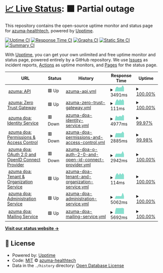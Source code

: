 # [📈 Live Status](https://status.dev.azuma-health.tech): <!--live status--> **🟧 Partial outage**

This repository contains the open-source uptime monitor and status page for [azuma-healthtech](https://status.dev.azuma-health.tech), powered by [Upptime](https://github.com/upptime/upptime).

[![Uptime CI](https://github.com/azuma-healthtech/uptime-dev/workflows/Uptime%20CI/badge.svg)](https://github.com/azuma-healthtech/uptime-dev/actions?query=workflow%3A%22Uptime+CI%22)
[![Response Time CI](https://github.com/azuma-healthtech/uptime-dev/workflows/Response%20Time%20CI/badge.svg)](https://github.com/azuma-healthtech/uptime-dev/actions?query=workflow%3A%22Response+Time+CI%22)
[![Graphs CI](https://github.com/azuma-healthtech/uptime-dev/workflows/Graphs%20CI/badge.svg)](https://github.com/azuma-healthtech/uptime-dev/actions?query=workflow%3A%22Graphs+CI%22)
[![Static Site CI](https://github.com/azuma-healthtech/uptime-dev/workflows/Static%20Site%20CI/badge.svg)](https://github.com/azuma-healthtech/uptime-dev/actions?query=workflow%3A%22Static+Site+CI%22)
[![Summary CI](https://github.com/azuma-healthtech/uptime-dev/workflows/Summary%20CI/badge.svg)](https://github.com/azuma-healthtech/uptime-dev/actions?query=workflow%3A%22Summary+CI%22)

With [Upptime](https://upptime.js.org), you can get your own unlimited and free uptime monitor and status page, powered entirely by a GitHub repository. We use [Issues](https://github.com/azuma-healthtech/uptime-dev/issues) as incident reports, [Actions](https://github.com/azuma-healthtech/uptime-dev/actions) as uptime monitors, and [Pages](https://status.dev.azuma-health.tech) for the status page.

<!--start: status pages-->
<!-- This summary is generated by Upptime (https://github.com/upptime/upptime) -->
<!-- Do not edit this manually, your changes will be overwritten -->
<!-- prettier-ignore -->
| URL | Status | History | Response Time | Uptime |
| --- | ------ | ------- | ------------- | ------ |
| <img alt="" src="https://icons.duckduckgo.com/ip3/develop.azuma-health.tech.ico" height="13"> [azuma: API](https://develop.azuma-health.tech/health/doa-gateway) | 🟩 Up | [azuma-api.yml](https://github.com/azuma-healthtech-public/uptime-dev/commits/HEAD/history/azuma-api.yml) | <details><summary><img alt="Response time graph" src="./graphs/azuma-api/response-time-week.png" height="20"> 3491ms</summary><br><a href="https://status.dev.azuma-health.tech/history/azuma-api"><img alt="Response time 3288" src="https://img.shields.io/endpoint?url=https%3A%2F%2Fraw.githubusercontent.com%2Fazuma-healthtech-public%2Fuptime-dev%2FHEAD%2Fapi%2Fazuma-api%2Fresponse-time.json"></a><br><a href="https://status.dev.azuma-health.tech/history/azuma-api"><img alt="24-hour response time 3192" src="https://img.shields.io/endpoint?url=https%3A%2F%2Fraw.githubusercontent.com%2Fazuma-healthtech-public%2Fuptime-dev%2FHEAD%2Fapi%2Fazuma-api%2Fresponse-time-day.json"></a><br><a href="https://status.dev.azuma-health.tech/history/azuma-api"><img alt="7-day response time 3491" src="https://img.shields.io/endpoint?url=https%3A%2F%2Fraw.githubusercontent.com%2Fazuma-healthtech-public%2Fuptime-dev%2FHEAD%2Fapi%2Fazuma-api%2Fresponse-time-week.json"></a><br><a href="https://status.dev.azuma-health.tech/history/azuma-api"><img alt="30-day response time 3288" src="https://img.shields.io/endpoint?url=https%3A%2F%2Fraw.githubusercontent.com%2Fazuma-healthtech-public%2Fuptime-dev%2FHEAD%2Fapi%2Fazuma-api%2Fresponse-time-month.json"></a><br><a href="https://status.dev.azuma-health.tech/history/azuma-api"><img alt="1-year response time 3288" src="https://img.shields.io/endpoint?url=https%3A%2F%2Fraw.githubusercontent.com%2Fazuma-healthtech-public%2Fuptime-dev%2FHEAD%2Fapi%2Fazuma-api%2Fresponse-time-year.json"></a></details> | <details><summary><a href="https://status.dev.azuma-health.tech/history/azuma-api">100.00%</a></summary><a href="https://status.dev.azuma-health.tech/history/azuma-api"><img alt="All-time uptime 99.76%" src="https://img.shields.io/endpoint?url=https%3A%2F%2Fraw.githubusercontent.com%2Fazuma-healthtech-public%2Fuptime-dev%2FHEAD%2Fapi%2Fazuma-api%2Fuptime.json"></a><br><a href="https://status.dev.azuma-health.tech/history/azuma-api"><img alt="24-hour uptime 100.00%" src="https://img.shields.io/endpoint?url=https%3A%2F%2Fraw.githubusercontent.com%2Fazuma-healthtech-public%2Fuptime-dev%2FHEAD%2Fapi%2Fazuma-api%2Fuptime-day.json"></a><br><a href="https://status.dev.azuma-health.tech/history/azuma-api"><img alt="7-day uptime 100.00%" src="https://img.shields.io/endpoint?url=https%3A%2F%2Fraw.githubusercontent.com%2Fazuma-healthtech-public%2Fuptime-dev%2FHEAD%2Fapi%2Fazuma-api%2Fuptime-week.json"></a><br><a href="https://status.dev.azuma-health.tech/history/azuma-api"><img alt="30-day uptime 99.76%" src="https://img.shields.io/endpoint?url=https%3A%2F%2Fraw.githubusercontent.com%2Fazuma-healthtech-public%2Fuptime-dev%2FHEAD%2Fapi%2Fazuma-api%2Fuptime-month.json"></a><br><a href="https://status.dev.azuma-health.tech/history/azuma-api"><img alt="1-year uptime 99.76%" src="https://img.shields.io/endpoint?url=https%3A%2F%2Fraw.githubusercontent.com%2Fazuma-healthtech-public%2Fuptime-dev%2FHEAD%2Fapi%2Fazuma-api%2Fuptime-year.json"></a></details>
| <img alt="" src="https://icons.duckduckgo.com/ip3/develop.azuma-health.tech.ico" height="13"> [azuma: Zero Trust Gateway](https://develop.azuma-health.tech/health/gateway) | 🟩 Up | [azuma-zero-trust-gateway.yml](https://github.com/azuma-healthtech-public/uptime-dev/commits/HEAD/history/azuma-zero-trust-gateway.yml) | <details><summary><img alt="Response time graph" src="./graphs/azuma-zero-trust-gateway/response-time-week.png" height="20"> 111ms</summary><br><a href="https://status.dev.azuma-health.tech/history/azuma-zero-trust-gateway"><img alt="Response time 4612" src="https://img.shields.io/endpoint?url=https%3A%2F%2Fraw.githubusercontent.com%2Fazuma-healthtech-public%2Fuptime-dev%2FHEAD%2Fapi%2Fazuma-zero-trust-gateway%2Fresponse-time.json"></a><br><a href="https://status.dev.azuma-health.tech/history/azuma-zero-trust-gateway"><img alt="24-hour response time 99" src="https://img.shields.io/endpoint?url=https%3A%2F%2Fraw.githubusercontent.com%2Fazuma-healthtech-public%2Fuptime-dev%2FHEAD%2Fapi%2Fazuma-zero-trust-gateway%2Fresponse-time-day.json"></a><br><a href="https://status.dev.azuma-health.tech/history/azuma-zero-trust-gateway"><img alt="7-day response time 111" src="https://img.shields.io/endpoint?url=https%3A%2F%2Fraw.githubusercontent.com%2Fazuma-healthtech-public%2Fuptime-dev%2FHEAD%2Fapi%2Fazuma-zero-trust-gateway%2Fresponse-time-week.json"></a><br><a href="https://status.dev.azuma-health.tech/history/azuma-zero-trust-gateway"><img alt="30-day response time 589" src="https://img.shields.io/endpoint?url=https%3A%2F%2Fraw.githubusercontent.com%2Fazuma-healthtech-public%2Fuptime-dev%2FHEAD%2Fapi%2Fazuma-zero-trust-gateway%2Fresponse-time-month.json"></a><br><a href="https://status.dev.azuma-health.tech/history/azuma-zero-trust-gateway"><img alt="1-year response time 4612" src="https://img.shields.io/endpoint?url=https%3A%2F%2Fraw.githubusercontent.com%2Fazuma-healthtech-public%2Fuptime-dev%2FHEAD%2Fapi%2Fazuma-zero-trust-gateway%2Fresponse-time-year.json"></a></details> | <details><summary><a href="https://status.dev.azuma-health.tech/history/azuma-zero-trust-gateway">100.00%</a></summary><a href="https://status.dev.azuma-health.tech/history/azuma-zero-trust-gateway"><img alt="All-time uptime 88.75%" src="https://img.shields.io/endpoint?url=https%3A%2F%2Fraw.githubusercontent.com%2Fazuma-healthtech-public%2Fuptime-dev%2FHEAD%2Fapi%2Fazuma-zero-trust-gateway%2Fuptime.json"></a><br><a href="https://status.dev.azuma-health.tech/history/azuma-zero-trust-gateway"><img alt="24-hour uptime 100.00%" src="https://img.shields.io/endpoint?url=https%3A%2F%2Fraw.githubusercontent.com%2Fazuma-healthtech-public%2Fuptime-dev%2FHEAD%2Fapi%2Fazuma-zero-trust-gateway%2Fuptime-day.json"></a><br><a href="https://status.dev.azuma-health.tech/history/azuma-zero-trust-gateway"><img alt="7-day uptime 100.00%" src="https://img.shields.io/endpoint?url=https%3A%2F%2Fraw.githubusercontent.com%2Fazuma-healthtech-public%2Fuptime-dev%2FHEAD%2Fapi%2Fazuma-zero-trust-gateway%2Fuptime-week.json"></a><br><a href="https://status.dev.azuma-health.tech/history/azuma-zero-trust-gateway"><img alt="30-day uptime 51.08%" src="https://img.shields.io/endpoint?url=https%3A%2F%2Fraw.githubusercontent.com%2Fazuma-healthtech-public%2Fuptime-dev%2FHEAD%2Fapi%2Fazuma-zero-trust-gateway%2Fuptime-month.json"></a><br><a href="https://status.dev.azuma-health.tech/history/azuma-zero-trust-gateway"><img alt="1-year uptime 88.75%" src="https://img.shields.io/endpoint?url=https%3A%2F%2Fraw.githubusercontent.com%2Fazuma-healthtech-public%2Fuptime-dev%2FHEAD%2Fapi%2Fazuma-zero-trust-gateway%2Fuptime-year.json"></a></details>
| <img alt="" src="https://icons.duckduckgo.com/ip3/develop.azuma-health.tech.ico" height="13"> [azuma doa: Identity Service](https://develop.azuma-health.tech/health/doa-idp) | 🟥 Down | [azuma-doa-identity-service.yml](https://github.com/azuma-healthtech-public/uptime-dev/commits/HEAD/history/azuma-doa-identity-service.yml) | <details><summary><img alt="Response time graph" src="./graphs/azuma-doa-identity-service/response-time-week.png" height="20"> 4977ms</summary><br><a href="https://status.dev.azuma-health.tech/history/azuma-doa-identity-service"><img alt="Response time 5670" src="https://img.shields.io/endpoint?url=https%3A%2F%2Fraw.githubusercontent.com%2Fazuma-healthtech-public%2Fuptime-dev%2FHEAD%2Fapi%2Fazuma-doa-identity-service%2Fresponse-time.json"></a><br><a href="https://status.dev.azuma-health.tech/history/azuma-doa-identity-service"><img alt="24-hour response time 0" src="https://img.shields.io/endpoint?url=https%3A%2F%2Fraw.githubusercontent.com%2Fazuma-healthtech-public%2Fuptime-dev%2FHEAD%2Fapi%2Fazuma-doa-identity-service%2Fresponse-time-day.json"></a><br><a href="https://status.dev.azuma-health.tech/history/azuma-doa-identity-service"><img alt="7-day response time 4977" src="https://img.shields.io/endpoint?url=https%3A%2F%2Fraw.githubusercontent.com%2Fazuma-healthtech-public%2Fuptime-dev%2FHEAD%2Fapi%2Fazuma-doa-identity-service%2Fresponse-time-week.json"></a><br><a href="https://status.dev.azuma-health.tech/history/azuma-doa-identity-service"><img alt="30-day response time 5215" src="https://img.shields.io/endpoint?url=https%3A%2F%2Fraw.githubusercontent.com%2Fazuma-healthtech-public%2Fuptime-dev%2FHEAD%2Fapi%2Fazuma-doa-identity-service%2Fresponse-time-month.json"></a><br><a href="https://status.dev.azuma-health.tech/history/azuma-doa-identity-service"><img alt="1-year response time 5670" src="https://img.shields.io/endpoint?url=https%3A%2F%2Fraw.githubusercontent.com%2Fazuma-healthtech-public%2Fuptime-dev%2FHEAD%2Fapi%2Fazuma-doa-identity-service%2Fresponse-time-year.json"></a></details> | <details><summary><a href="https://status.dev.azuma-health.tech/history/azuma-doa-identity-service">99.97%</a></summary><a href="https://status.dev.azuma-health.tech/history/azuma-doa-identity-service"><img alt="All-time uptime 84.04%" src="https://img.shields.io/endpoint?url=https%3A%2F%2Fraw.githubusercontent.com%2Fazuma-healthtech-public%2Fuptime-dev%2FHEAD%2Fapi%2Fazuma-doa-identity-service%2Fuptime.json"></a><br><a href="https://status.dev.azuma-health.tech/history/azuma-doa-identity-service"><img alt="24-hour uptime 99.77%" src="https://img.shields.io/endpoint?url=https%3A%2F%2Fraw.githubusercontent.com%2Fazuma-healthtech-public%2Fuptime-dev%2FHEAD%2Fapi%2Fazuma-doa-identity-service%2Fuptime-day.json"></a><br><a href="https://status.dev.azuma-health.tech/history/azuma-doa-identity-service"><img alt="7-day uptime 99.97%" src="https://img.shields.io/endpoint?url=https%3A%2F%2Fraw.githubusercontent.com%2Fazuma-healthtech-public%2Fuptime-dev%2FHEAD%2Fapi%2Fazuma-doa-identity-service%2Fuptime-week.json"></a><br><a href="https://status.dev.azuma-health.tech/history/azuma-doa-identity-service"><img alt="30-day uptime 51.08%" src="https://img.shields.io/endpoint?url=https%3A%2F%2Fraw.githubusercontent.com%2Fazuma-healthtech-public%2Fuptime-dev%2FHEAD%2Fapi%2Fazuma-doa-identity-service%2Fuptime-month.json"></a><br><a href="https://status.dev.azuma-health.tech/history/azuma-doa-identity-service"><img alt="1-year uptime 84.04%" src="https://img.shields.io/endpoint?url=https%3A%2F%2Fraw.githubusercontent.com%2Fazuma-healthtech-public%2Fuptime-dev%2FHEAD%2Fapi%2Fazuma-doa-identity-service%2Fuptime-year.json"></a></details>
| <img alt="" src="https://icons.duckduckgo.com/ip3/develop.azuma-health.tech.ico" height="13"> [azuma doa: Permissions & Access Control](https://develop.azuma-health.tech/health/doa-acl) | 🟥 Down | [azuma-doa-permissions-and-access-control.yml](https://github.com/azuma-healthtech-public/uptime-dev/commits/HEAD/history/azuma-doa-permissions-and-access-control.yml) | <details><summary><img alt="Response time graph" src="./graphs/azuma-doa-permissions-and-access-control/response-time-week.png" height="20"> 2885ms</summary><br><a href="https://status.dev.azuma-health.tech/history/azuma-doa-permissions-and-access-control"><img alt="Response time 2864" src="https://img.shields.io/endpoint?url=https%3A%2F%2Fraw.githubusercontent.com%2Fazuma-healthtech-public%2Fuptime-dev%2FHEAD%2Fapi%2Fazuma-doa-permissions-and-access-control%2Fresponse-time.json"></a><br><a href="https://status.dev.azuma-health.tech/history/azuma-doa-permissions-and-access-control"><img alt="24-hour response time 0" src="https://img.shields.io/endpoint?url=https%3A%2F%2Fraw.githubusercontent.com%2Fazuma-healthtech-public%2Fuptime-dev%2FHEAD%2Fapi%2Fazuma-doa-permissions-and-access-control%2Fresponse-time-day.json"></a><br><a href="https://status.dev.azuma-health.tech/history/azuma-doa-permissions-and-access-control"><img alt="7-day response time 2885" src="https://img.shields.io/endpoint?url=https%3A%2F%2Fraw.githubusercontent.com%2Fazuma-healthtech-public%2Fuptime-dev%2FHEAD%2Fapi%2Fazuma-doa-permissions-and-access-control%2Fresponse-time-week.json"></a><br><a href="https://status.dev.azuma-health.tech/history/azuma-doa-permissions-and-access-control"><img alt="30-day response time 2834" src="https://img.shields.io/endpoint?url=https%3A%2F%2Fraw.githubusercontent.com%2Fazuma-healthtech-public%2Fuptime-dev%2FHEAD%2Fapi%2Fazuma-doa-permissions-and-access-control%2Fresponse-time-month.json"></a><br><a href="https://status.dev.azuma-health.tech/history/azuma-doa-permissions-and-access-control"><img alt="1-year response time 2864" src="https://img.shields.io/endpoint?url=https%3A%2F%2Fraw.githubusercontent.com%2Fazuma-healthtech-public%2Fuptime-dev%2FHEAD%2Fapi%2Fazuma-doa-permissions-and-access-control%2Fresponse-time-year.json"></a></details> | <details><summary><a href="https://status.dev.azuma-health.tech/history/azuma-doa-permissions-and-access-control">99.98%</a></summary><a href="https://status.dev.azuma-health.tech/history/azuma-doa-permissions-and-access-control"><img alt="All-time uptime 84.04%" src="https://img.shields.io/endpoint?url=https%3A%2F%2Fraw.githubusercontent.com%2Fazuma-healthtech-public%2Fuptime-dev%2FHEAD%2Fapi%2Fazuma-doa-permissions-and-access-control%2Fuptime.json"></a><br><a href="https://status.dev.azuma-health.tech/history/azuma-doa-permissions-and-access-control"><img alt="24-hour uptime 99.87%" src="https://img.shields.io/endpoint?url=https%3A%2F%2Fraw.githubusercontent.com%2Fazuma-healthtech-public%2Fuptime-dev%2FHEAD%2Fapi%2Fazuma-doa-permissions-and-access-control%2Fuptime-day.json"></a><br><a href="https://status.dev.azuma-health.tech/history/azuma-doa-permissions-and-access-control"><img alt="7-day uptime 99.98%" src="https://img.shields.io/endpoint?url=https%3A%2F%2Fraw.githubusercontent.com%2Fazuma-healthtech-public%2Fuptime-dev%2FHEAD%2Fapi%2Fazuma-doa-permissions-and-access-control%2Fuptime-week.json"></a><br><a href="https://status.dev.azuma-health.tech/history/azuma-doa-permissions-and-access-control"><img alt="30-day uptime 51.08%" src="https://img.shields.io/endpoint?url=https%3A%2F%2Fraw.githubusercontent.com%2Fazuma-healthtech-public%2Fuptime-dev%2FHEAD%2Fapi%2Fazuma-doa-permissions-and-access-control%2Fuptime-month.json"></a><br><a href="https://status.dev.azuma-health.tech/history/azuma-doa-permissions-and-access-control"><img alt="1-year uptime 84.04%" src="https://img.shields.io/endpoint?url=https%3A%2F%2Fraw.githubusercontent.com%2Fazuma-healthtech-public%2Fuptime-dev%2FHEAD%2Fapi%2Fazuma-doa-permissions-and-access-control%2Fuptime-year.json"></a></details>
| <img alt="" src="https://icons.duckduckgo.com/ip3/develop.azuma-health.tech.ico" height="13"> [azuma doa: OAuth 2.0 and OpenID Connect Provider](https://develop.azuma-health.tech/health/doa-oidc) | 🟥 Down | [azuma-doa-o-auth-2-0-and-open-id-connect-provider.yml](https://github.com/azuma-healthtech-public/uptime-dev/commits/HEAD/history/azuma-doa-o-auth-2-0-and-open-id-connect-provider.yml) | <details><summary><img alt="Response time graph" src="./graphs/azuma-doa-o-auth-2-0-and-open-id-connect-provider/response-time-week.png" height="20"> 2942ms</summary><br><a href="https://status.dev.azuma-health.tech/history/azuma-doa-o-auth-2-0-and-open-id-connect-provider"><img alt="Response time 2347" src="https://img.shields.io/endpoint?url=https%3A%2F%2Fraw.githubusercontent.com%2Fazuma-healthtech-public%2Fuptime-dev%2FHEAD%2Fapi%2Fazuma-doa-o-auth-2-0-and-open-id-connect-provider%2Fresponse-time.json"></a><br><a href="https://status.dev.azuma-health.tech/history/azuma-doa-o-auth-2-0-and-open-id-connect-provider"><img alt="24-hour response time 0" src="https://img.shields.io/endpoint?url=https%3A%2F%2Fraw.githubusercontent.com%2Fazuma-healthtech-public%2Fuptime-dev%2FHEAD%2Fapi%2Fazuma-doa-o-auth-2-0-and-open-id-connect-provider%2Fresponse-time-day.json"></a><br><a href="https://status.dev.azuma-health.tech/history/azuma-doa-o-auth-2-0-and-open-id-connect-provider"><img alt="7-day response time 2942" src="https://img.shields.io/endpoint?url=https%3A%2F%2Fraw.githubusercontent.com%2Fazuma-healthtech-public%2Fuptime-dev%2FHEAD%2Fapi%2Fazuma-doa-o-auth-2-0-and-open-id-connect-provider%2Fresponse-time-week.json"></a><br><a href="https://status.dev.azuma-health.tech/history/azuma-doa-o-auth-2-0-and-open-id-connect-provider"><img alt="30-day response time 2412" src="https://img.shields.io/endpoint?url=https%3A%2F%2Fraw.githubusercontent.com%2Fazuma-healthtech-public%2Fuptime-dev%2FHEAD%2Fapi%2Fazuma-doa-o-auth-2-0-and-open-id-connect-provider%2Fresponse-time-month.json"></a><br><a href="https://status.dev.azuma-health.tech/history/azuma-doa-o-auth-2-0-and-open-id-connect-provider"><img alt="1-year response time 2347" src="https://img.shields.io/endpoint?url=https%3A%2F%2Fraw.githubusercontent.com%2Fazuma-healthtech-public%2Fuptime-dev%2FHEAD%2Fapi%2Fazuma-doa-o-auth-2-0-and-open-id-connect-provider%2Fresponse-time-year.json"></a></details> | <details><summary><a href="https://status.dev.azuma-health.tech/history/azuma-doa-o-auth-2-0-and-open-id-connect-provider">100.00%</a></summary><a href="https://status.dev.azuma-health.tech/history/azuma-doa-o-auth-2-0-and-open-id-connect-provider"><img alt="All-time uptime 84.02%" src="https://img.shields.io/endpoint?url=https%3A%2F%2Fraw.githubusercontent.com%2Fazuma-healthtech-public%2Fuptime-dev%2FHEAD%2Fapi%2Fazuma-doa-o-auth-2-0-and-open-id-connect-provider%2Fuptime.json"></a><br><a href="https://status.dev.azuma-health.tech/history/azuma-doa-o-auth-2-0-and-open-id-connect-provider"><img alt="24-hour uptime 99.98%" src="https://img.shields.io/endpoint?url=https%3A%2F%2Fraw.githubusercontent.com%2Fazuma-healthtech-public%2Fuptime-dev%2FHEAD%2Fapi%2Fazuma-doa-o-auth-2-0-and-open-id-connect-provider%2Fuptime-day.json"></a><br><a href="https://status.dev.azuma-health.tech/history/azuma-doa-o-auth-2-0-and-open-id-connect-provider"><img alt="7-day uptime 100.00%" src="https://img.shields.io/endpoint?url=https%3A%2F%2Fraw.githubusercontent.com%2Fazuma-healthtech-public%2Fuptime-dev%2FHEAD%2Fapi%2Fazuma-doa-o-auth-2-0-and-open-id-connect-provider%2Fuptime-week.json"></a><br><a href="https://status.dev.azuma-health.tech/history/azuma-doa-o-auth-2-0-and-open-id-connect-provider"><img alt="30-day uptime 51.01%" src="https://img.shields.io/endpoint?url=https%3A%2F%2Fraw.githubusercontent.com%2Fazuma-healthtech-public%2Fuptime-dev%2FHEAD%2Fapi%2Fazuma-doa-o-auth-2-0-and-open-id-connect-provider%2Fuptime-month.json"></a><br><a href="https://status.dev.azuma-health.tech/history/azuma-doa-o-auth-2-0-and-open-id-connect-provider"><img alt="1-year uptime 84.02%" src="https://img.shields.io/endpoint?url=https%3A%2F%2Fraw.githubusercontent.com%2Fazuma-healthtech-public%2Fuptime-dev%2FHEAD%2Fapi%2Fazuma-doa-o-auth-2-0-and-open-id-connect-provider%2Fuptime-year.json"></a></details>
| <img alt="" src="https://icons.duckduckgo.com/ip3/develop.azuma-health.tech.ico" height="13"> [azuma doa: Tenant & Organization Service](https://develop.azuma-health.tech/health/doa-organization) | 🟩 Up | [azuma-doa-tenant-and-organization-service.yml](https://github.com/azuma-healthtech-public/uptime-dev/commits/HEAD/history/azuma-doa-tenant-and-organization-service.yml) | <details><summary><img alt="Response time graph" src="./graphs/azuma-doa-tenant-and-organization-service/response-time-week.png" height="20"> 114ms</summary><br><a href="https://status.dev.azuma-health.tech/history/azuma-doa-tenant-and-organization-service"><img alt="Response time 102" src="https://img.shields.io/endpoint?url=https%3A%2F%2Fraw.githubusercontent.com%2Fazuma-healthtech-public%2Fuptime-dev%2FHEAD%2Fapi%2Fazuma-doa-tenant-and-organization-service%2Fresponse-time.json"></a><br><a href="https://status.dev.azuma-health.tech/history/azuma-doa-tenant-and-organization-service"><img alt="24-hour response time 107" src="https://img.shields.io/endpoint?url=https%3A%2F%2Fraw.githubusercontent.com%2Fazuma-healthtech-public%2Fuptime-dev%2FHEAD%2Fapi%2Fazuma-doa-tenant-and-organization-service%2Fresponse-time-day.json"></a><br><a href="https://status.dev.azuma-health.tech/history/azuma-doa-tenant-and-organization-service"><img alt="7-day response time 114" src="https://img.shields.io/endpoint?url=https%3A%2F%2Fraw.githubusercontent.com%2Fazuma-healthtech-public%2Fuptime-dev%2FHEAD%2Fapi%2Fazuma-doa-tenant-and-organization-service%2Fresponse-time-week.json"></a><br><a href="https://status.dev.azuma-health.tech/history/azuma-doa-tenant-and-organization-service"><img alt="30-day response time 102" src="https://img.shields.io/endpoint?url=https%3A%2F%2Fraw.githubusercontent.com%2Fazuma-healthtech-public%2Fuptime-dev%2FHEAD%2Fapi%2Fazuma-doa-tenant-and-organization-service%2Fresponse-time-month.json"></a><br><a href="https://status.dev.azuma-health.tech/history/azuma-doa-tenant-and-organization-service"><img alt="1-year response time 102" src="https://img.shields.io/endpoint?url=https%3A%2F%2Fraw.githubusercontent.com%2Fazuma-healthtech-public%2Fuptime-dev%2FHEAD%2Fapi%2Fazuma-doa-tenant-and-organization-service%2Fresponse-time-year.json"></a></details> | <details><summary><a href="https://status.dev.azuma-health.tech/history/azuma-doa-tenant-and-organization-service">100.00%</a></summary><a href="https://status.dev.azuma-health.tech/history/azuma-doa-tenant-and-organization-service"><img alt="All-time uptime 100.00%" src="https://img.shields.io/endpoint?url=https%3A%2F%2Fraw.githubusercontent.com%2Fazuma-healthtech-public%2Fuptime-dev%2FHEAD%2Fapi%2Fazuma-doa-tenant-and-organization-service%2Fuptime.json"></a><br><a href="https://status.dev.azuma-health.tech/history/azuma-doa-tenant-and-organization-service"><img alt="24-hour uptime 100.00%" src="https://img.shields.io/endpoint?url=https%3A%2F%2Fraw.githubusercontent.com%2Fazuma-healthtech-public%2Fuptime-dev%2FHEAD%2Fapi%2Fazuma-doa-tenant-and-organization-service%2Fuptime-day.json"></a><br><a href="https://status.dev.azuma-health.tech/history/azuma-doa-tenant-and-organization-service"><img alt="7-day uptime 100.00%" src="https://img.shields.io/endpoint?url=https%3A%2F%2Fraw.githubusercontent.com%2Fazuma-healthtech-public%2Fuptime-dev%2FHEAD%2Fapi%2Fazuma-doa-tenant-and-organization-service%2Fuptime-week.json"></a><br><a href="https://status.dev.azuma-health.tech/history/azuma-doa-tenant-and-organization-service"><img alt="30-day uptime 100.00%" src="https://img.shields.io/endpoint?url=https%3A%2F%2Fraw.githubusercontent.com%2Fazuma-healthtech-public%2Fuptime-dev%2FHEAD%2Fapi%2Fazuma-doa-tenant-and-organization-service%2Fuptime-month.json"></a><br><a href="https://status.dev.azuma-health.tech/history/azuma-doa-tenant-and-organization-service"><img alt="1-year uptime 100.00%" src="https://img.shields.io/endpoint?url=https%3A%2F%2Fraw.githubusercontent.com%2Fazuma-healthtech-public%2Fuptime-dev%2FHEAD%2Fapi%2Fazuma-doa-tenant-and-organization-service%2Fuptime-year.json"></a></details>
| <img alt="" src="https://icons.duckduckgo.com/ip3/develop.azuma-health.tech.ico" height="13"> [azuma doa: Administration Service](https://develop.azuma-health.tech/health/doa-admin) | 🟩 Up | [azuma-doa-administration-service.yml](https://github.com/azuma-healthtech-public/uptime-dev/commits/HEAD/history/azuma-doa-administration-service.yml) | <details><summary><img alt="Response time graph" src="./graphs/azuma-doa-administration-service/response-time-week.png" height="20"> 5062ms</summary><br><a href="https://status.dev.azuma-health.tech/history/azuma-doa-administration-service"><img alt="Response time 4483" src="https://img.shields.io/endpoint?url=https%3A%2F%2Fraw.githubusercontent.com%2Fazuma-healthtech-public%2Fuptime-dev%2FHEAD%2Fapi%2Fazuma-doa-administration-service%2Fresponse-time.json"></a><br><a href="https://status.dev.azuma-health.tech/history/azuma-doa-administration-service"><img alt="24-hour response time 4710" src="https://img.shields.io/endpoint?url=https%3A%2F%2Fraw.githubusercontent.com%2Fazuma-healthtech-public%2Fuptime-dev%2FHEAD%2Fapi%2Fazuma-doa-administration-service%2Fresponse-time-day.json"></a><br><a href="https://status.dev.azuma-health.tech/history/azuma-doa-administration-service"><img alt="7-day response time 5062" src="https://img.shields.io/endpoint?url=https%3A%2F%2Fraw.githubusercontent.com%2Fazuma-healthtech-public%2Fuptime-dev%2FHEAD%2Fapi%2Fazuma-doa-administration-service%2Fresponse-time-week.json"></a><br><a href="https://status.dev.azuma-health.tech/history/azuma-doa-administration-service"><img alt="30-day response time 4483" src="https://img.shields.io/endpoint?url=https%3A%2F%2Fraw.githubusercontent.com%2Fazuma-healthtech-public%2Fuptime-dev%2FHEAD%2Fapi%2Fazuma-doa-administration-service%2Fresponse-time-month.json"></a><br><a href="https://status.dev.azuma-health.tech/history/azuma-doa-administration-service"><img alt="1-year response time 4483" src="https://img.shields.io/endpoint?url=https%3A%2F%2Fraw.githubusercontent.com%2Fazuma-healthtech-public%2Fuptime-dev%2FHEAD%2Fapi%2Fazuma-doa-administration-service%2Fresponse-time-year.json"></a></details> | <details><summary><a href="https://status.dev.azuma-health.tech/history/azuma-doa-administration-service">100.00%</a></summary><a href="https://status.dev.azuma-health.tech/history/azuma-doa-administration-service"><img alt="All-time uptime 99.87%" src="https://img.shields.io/endpoint?url=https%3A%2F%2Fraw.githubusercontent.com%2Fazuma-healthtech-public%2Fuptime-dev%2FHEAD%2Fapi%2Fazuma-doa-administration-service%2Fuptime.json"></a><br><a href="https://status.dev.azuma-health.tech/history/azuma-doa-administration-service"><img alt="24-hour uptime 100.00%" src="https://img.shields.io/endpoint?url=https%3A%2F%2Fraw.githubusercontent.com%2Fazuma-healthtech-public%2Fuptime-dev%2FHEAD%2Fapi%2Fazuma-doa-administration-service%2Fuptime-day.json"></a><br><a href="https://status.dev.azuma-health.tech/history/azuma-doa-administration-service"><img alt="7-day uptime 100.00%" src="https://img.shields.io/endpoint?url=https%3A%2F%2Fraw.githubusercontent.com%2Fazuma-healthtech-public%2Fuptime-dev%2FHEAD%2Fapi%2Fazuma-doa-administration-service%2Fuptime-week.json"></a><br><a href="https://status.dev.azuma-health.tech/history/azuma-doa-administration-service"><img alt="30-day uptime 99.87%" src="https://img.shields.io/endpoint?url=https%3A%2F%2Fraw.githubusercontent.com%2Fazuma-healthtech-public%2Fuptime-dev%2FHEAD%2Fapi%2Fazuma-doa-administration-service%2Fuptime-month.json"></a><br><a href="https://status.dev.azuma-health.tech/history/azuma-doa-administration-service"><img alt="1-year uptime 99.87%" src="https://img.shields.io/endpoint?url=https%3A%2F%2Fraw.githubusercontent.com%2Fazuma-healthtech-public%2Fuptime-dev%2FHEAD%2Fapi%2Fazuma-doa-administration-service%2Fuptime-year.json"></a></details>
| <img alt="" src="https://icons.duckduckgo.com/ip3/develop.azuma-health.tech.ico" height="13"> [azuma doa: Mailing Service](https://develop.azuma-health.tech/health/doa-mailing) | 🟩 Up | [azuma-doa-mailing-service.yml](https://github.com/azuma-healthtech-public/uptime-dev/commits/HEAD/history/azuma-doa-mailing-service.yml) | <details><summary><img alt="Response time graph" src="./graphs/azuma-doa-mailing-service/response-time-week.png" height="20"> 5692ms</summary><br><a href="https://status.dev.azuma-health.tech/history/azuma-doa-mailing-service"><img alt="Response time 5687" src="https://img.shields.io/endpoint?url=https%3A%2F%2Fraw.githubusercontent.com%2Fazuma-healthtech-public%2Fuptime-dev%2FHEAD%2Fapi%2Fazuma-doa-mailing-service%2Fresponse-time.json"></a><br><a href="https://status.dev.azuma-health.tech/history/azuma-doa-mailing-service"><img alt="24-hour response time 5984" src="https://img.shields.io/endpoint?url=https%3A%2F%2Fraw.githubusercontent.com%2Fazuma-healthtech-public%2Fuptime-dev%2FHEAD%2Fapi%2Fazuma-doa-mailing-service%2Fresponse-time-day.json"></a><br><a href="https://status.dev.azuma-health.tech/history/azuma-doa-mailing-service"><img alt="7-day response time 5692" src="https://img.shields.io/endpoint?url=https%3A%2F%2Fraw.githubusercontent.com%2Fazuma-healthtech-public%2Fuptime-dev%2FHEAD%2Fapi%2Fazuma-doa-mailing-service%2Fresponse-time-week.json"></a><br><a href="https://status.dev.azuma-health.tech/history/azuma-doa-mailing-service"><img alt="30-day response time 5687" src="https://img.shields.io/endpoint?url=https%3A%2F%2Fraw.githubusercontent.com%2Fazuma-healthtech-public%2Fuptime-dev%2FHEAD%2Fapi%2Fazuma-doa-mailing-service%2Fresponse-time-month.json"></a><br><a href="https://status.dev.azuma-health.tech/history/azuma-doa-mailing-service"><img alt="1-year response time 5687" src="https://img.shields.io/endpoint?url=https%3A%2F%2Fraw.githubusercontent.com%2Fazuma-healthtech-public%2Fuptime-dev%2FHEAD%2Fapi%2Fazuma-doa-mailing-service%2Fresponse-time-year.json"></a></details> | <details><summary><a href="https://status.dev.azuma-health.tech/history/azuma-doa-mailing-service">100.00%</a></summary><a href="https://status.dev.azuma-health.tech/history/azuma-doa-mailing-service"><img alt="All-time uptime 100.00%" src="https://img.shields.io/endpoint?url=https%3A%2F%2Fraw.githubusercontent.com%2Fazuma-healthtech-public%2Fuptime-dev%2FHEAD%2Fapi%2Fazuma-doa-mailing-service%2Fuptime.json"></a><br><a href="https://status.dev.azuma-health.tech/history/azuma-doa-mailing-service"><img alt="24-hour uptime 100.00%" src="https://img.shields.io/endpoint?url=https%3A%2F%2Fraw.githubusercontent.com%2Fazuma-healthtech-public%2Fuptime-dev%2FHEAD%2Fapi%2Fazuma-doa-mailing-service%2Fuptime-day.json"></a><br><a href="https://status.dev.azuma-health.tech/history/azuma-doa-mailing-service"><img alt="7-day uptime 100.00%" src="https://img.shields.io/endpoint?url=https%3A%2F%2Fraw.githubusercontent.com%2Fazuma-healthtech-public%2Fuptime-dev%2FHEAD%2Fapi%2Fazuma-doa-mailing-service%2Fuptime-week.json"></a><br><a href="https://status.dev.azuma-health.tech/history/azuma-doa-mailing-service"><img alt="30-day uptime 100.00%" src="https://img.shields.io/endpoint?url=https%3A%2F%2Fraw.githubusercontent.com%2Fazuma-healthtech-public%2Fuptime-dev%2FHEAD%2Fapi%2Fazuma-doa-mailing-service%2Fuptime-month.json"></a><br><a href="https://status.dev.azuma-health.tech/history/azuma-doa-mailing-service"><img alt="1-year uptime 100.00%" src="https://img.shields.io/endpoint?url=https%3A%2F%2Fraw.githubusercontent.com%2Fazuma-healthtech-public%2Fuptime-dev%2FHEAD%2Fapi%2Fazuma-doa-mailing-service%2Fuptime-year.json"></a></details>

<!--end: status pages-->

[**Visit our status website →**](https://status.dev.azuma-health.tech)

## 📄 License

- Powered by: [Upptime](https://github.com/upptime/upptime)
- Code: [MIT](./LICENSE) © [azuma-healthtech](https://status.dev.azuma-health.tech)
- Data in the `./history` directory: [Open Database License](https://opendatacommons.org/licenses/odbl/1-0/)
